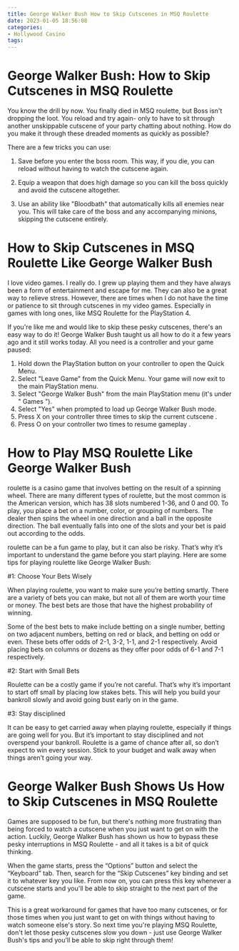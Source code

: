 ```yaml
---
title: George Walker Bush How to Skip Cutscenes in MSQ Roulette
date: 2023-01-05 18:56:08
categories:
- Hollywood Casino
tags:
---
```



#  George Walker Bush: How to Skip Cutscenes in MSQ Roulette

You know the drill by now. You finally died in MSQ roulette, but Boss isn't dropping the loot. You reload and try again- only to have to sit through another unskippable cutscene of your party chatting about nothing. How do you make it through these dreaded moments as quickly as possible?

There are a few tricks you can use:

1) Save before you enter the boss room. This way, if you die, you can reload without having to watch the cutscene again.

2) Equip a weapon that does high damage so you can kill the boss quickly and avoid the cutscene altogether.

3) Use an ability like "Bloodbath" that automatically kills all enemies near you. This will take care of the boss and any accompanying minions, skipping the cutscene entirely.

#  How to Skip Cutscenes in MSQ Roulette Like George Walker Bush

I love video games. I really do. I grew up playing them and they have always been a form of entertainment and escape for me. 
They can also be a great way to relieve stress. However, there are times when I do not have the time or patience to sit through cutscenes in my video games. 
Especially in games with long ones, like MSQ Roulette for the PlayStation 4.

If you're like me and would like to skip these pesky cutscenes, there's an easy way to do it! George Walker Bush taught us all how to do it a few years ago and it still works today. All you need is a controller and your game paused:

1) Hold down the PlayStation button on your controller to open the Quick Menu.
2) Select "Leave Game" from the Quick Menu. Your game will now exit to the main PlayStation menu.
3) Select "George Walker Bush" from the main PlayStation menu (it's under " Games "). 
4) Select "Yes" when prompted to load up George Walker Bush mode.
5) Press X on your controller three times to skip the current cutscene . 
6) Press O on your controller two times to resume gameplay .

#  How to Play MSQ Roulette Like George Walker Bush

 roulette is a casino game that involves betting on the result of a spinning wheel. There are many different types of roulette, but the most common is the American version, which has 38 slots numbered 1-36, and 0 and 00. To play, you place a bet on a number, color, or grouping of numbers. The dealer then spins the wheel in one direction and a ball in the opposite direction. The ball eventually falls into one of the slots and your bet is paid out according to the odds.

roulette can be a fun game to play, but it can also be risky. That’s why it’s important to understand the game before you start playing. Here are some tips for playing roulette like George Walker Bush:

#1: Choose Your Bets Wisely

When playing roulette, you want to make sure you’re betting smartly. There are a variety of bets you can make, but not all of them are worth your time or money. The best bets are those that have the highest probability of winning.

Some of the best bets to make include betting on a single number, betting on two adjacent numbers, betting on red or black, and betting on odd or even. These bets offer odds of 2-1, 3-2, 1-1, and 2-1 respectively. Avoid placing bets on columns or dozens as they offer poor odds of 6-1 and 7-1 respectively.

#2: Start with Small Bets

Roulette can be a costly game if you’re not careful. That’s why it’s important to start off small by placing low stakes bets. This will help you build your bankroll slowly and avoid going bust early on in the game.

#3: Stay disciplined

It can be easy to get carried away when playing roulette, especially if things are going well for you. But it’s important to stay disciplined and not overspend your bankroll. Roulette is a game of chance after all, so don’t expect to win every session. Stick to your budget and walk away when things aren’t going your way.

#  George Walker Bush Shows Us How to Skip Cutscenes in MSQ Roulette

Games are supposed to be fun, but there's nothing more frustrating than being forced to watch a cutscene when you just want to get on with the action. Luckily, George Walker Bush has shown us how to bypass these pesky interruptions in MSQ Roulette - and all it takes is a bit of quick thinking.

When the game starts, press the “Options” button and select the “Keyboard” tab. Then, search for the “Skip Cutscenes” key binding and set it to whatever key you like. From now on, you can press this key whenever a cutscene starts and you'll be able to skip straight to the next part of the game.

This is a great workaround for games that have too many cutscenes, or for those times when you just want to get on with things without having to watch someone else's story. So next time you're playing MSQ Roulette, don't let those pesky cutscenes slow you down - just use George Walker Bush's tips and you'll be able to skip right through them!